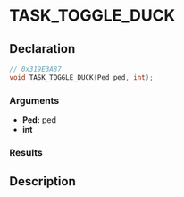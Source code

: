 # TASK_TOGGLE_DUCK

## Declaration
```cpp
// 0x319E3A87
void TASK_TOGGLE_DUCK(Ped ped, int);
```

### Arguments
- **Ped:** ped
- **int**

### Results

## Description
